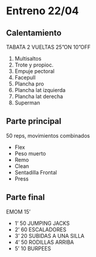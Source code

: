 # Entreno 22/04

## Calentamiento

TABATA 2 VUELTAS 25”ON 10”OFF

1. Multisaltos 
2. Trote y propioc.
3. Empuje pectoral
4. Facepull
5. Plancha pro
6. Plancha lat izquierda
7. Plancha lat derecha
8. Superman

## Parte principal

50 reps, movimientos combinados

- Flex
- Peso muerto
- Remo
- Clean 
- Sentadilla Frontal
- Press 

## Parte final

EMOM 15’

- 1’ 50 JUMPING JACKS
- 2’ 60 ESCALADORES
- 3’ 20 SUBIDAS A UNA SILLA
- 4’ 50 RODILLAS ARRIBA
- 5’ 10 BURPEES